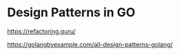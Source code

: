 # Design Patterns in GO



https://refactoring.guru/

https://golangbyexample.com/all-design-patterns-golang/